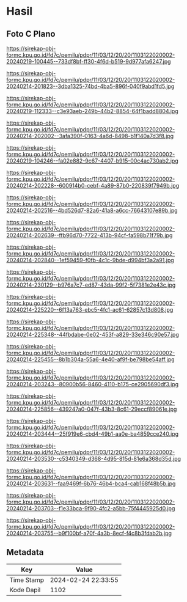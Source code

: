 # Hasil

## Foto C Plano

https://sirekap-obj-formc.kpu.go.id/fd7c/pemilu/pdpr/11/03/12/20/20/1103122020002-20240219-100445--733df8bf-ff30-4f6d-b519-9d977afa6247.jpg

https://sirekap-obj-formc.kpu.go.id/fd7c/pemilu/pdpr/11/03/12/20/20/1103122020002-20240214-201823--3dba1325-74bd-4ba5-896f-040f9abd1fd5.jpg

https://sirekap-obj-formc.kpu.go.id/fd7c/pemilu/pdpr/11/03/12/20/20/1103122020002-20240219-112333--c3e93aeb-249b-44b2-8854-64f1badd8804.jpg

https://sirekap-obj-formc.kpu.go.id/fd7c/pemilu/pdpr/11/03/12/20/20/1103122020002-20240214-202002--3afa390f-0163-4a6d-8498-b1f140a7d3f8.jpg

https://sirekap-obj-formc.kpu.go.id/fd7c/pemilu/pdpr/11/03/12/20/20/1103122020002-20240219-104246--fa02e882-9c67-4407-b915-00c4ac730ab2.jpg

https://sirekap-obj-formc.kpu.go.id/fd7c/pemilu/pdpr/11/03/12/20/20/1103122020002-20240214-202228--600914b0-cebf-4a89-87b0-220839f7949b.jpg

https://sirekap-obj-formc.kpu.go.id/fd7c/pemilu/pdpr/11/03/12/20/20/1103122020002-20240214-202516--4bd526d7-82a6-41a8-a6cc-76643107e89b.jpg

https://sirekap-obj-formc.kpu.go.id/fd7c/pemilu/pdpr/11/03/12/20/20/1103122020002-20240214-202639--ffb96d70-7722-413b-94cf-fa598b71f79b.jpg

https://sirekap-obj-formc.kpu.go.id/fd7c/pemilu/pdpr/11/03/12/20/20/1103122020002-20240214-202840--1ef59459-f0fb-4c1c-9bde-d994bf3a2a91.jpg

https://sirekap-obj-formc.kpu.go.id/fd7c/pemilu/pdpr/11/03/12/20/20/1103122020002-20240214-230129--b976a7c7-ed87-43da-99f2-5f7381e2e43c.jpg

https://sirekap-obj-formc.kpu.go.id/fd7c/pemilu/pdpr/11/03/12/20/20/1103122020002-20240214-225220--6f13a763-ebc5-4fc1-ac61-62857c13d808.jpg

https://sirekap-obj-formc.kpu.go.id/fd7c/pemilu/pdpr/11/03/12/20/20/1103122020002-20240214-225348--44fbdabe-0e02-453f-a829-33e346c90e57.jpg

https://sirekap-obj-formc.kpu.go.id/fd7c/pemilu/pdpr/11/03/12/20/20/1103122020002-20240214-225455--8b1b304a-55a6-4e40-af9f-be798be54aff.jpg

https://sirekap-obj-formc.kpu.go.id/fd7c/pemilu/pdpr/11/03/12/20/20/1103122020002-20240214-203243--80900b56-8460-4110-b175-ce2905690df3.jpg

https://sirekap-obj-formc.kpu.go.id/fd7c/pemilu/pdpr/11/03/12/20/20/1103122020002-20240214-225856--439247a0-047f-43b3-8c61-29eccf89061e.jpg

https://sirekap-obj-formc.kpu.go.id/fd7c/pemilu/pdpr/11/03/12/20/20/1103122020002-20240214-203444--25f919e6-cbd4-49b1-aa0e-ba4859cce240.jpg

https://sirekap-obj-formc.kpu.go.id/fd7c/pemilu/pdpr/11/03/12/20/20/1103122020002-20240214-203530--c5340349-d368-4d95-815d-81e6a368d35d.jpg

https://sirekap-obj-formc.kpu.go.id/fd7c/pemilu/pdpr/11/03/12/20/20/1103122020002-20240214-203631--faa9469f-6b76-46b4-bca4-cab168f48b5b.jpg

https://sirekap-obj-formc.kpu.go.id/fd7c/pemilu/pdpr/11/03/12/20/20/1103122020002-20240214-203703--f1e33bca-9f90-4fc2-a5bb-75f4445925d0.jpg

https://sirekap-obj-formc.kpu.go.id/fd7c/pemilu/pdpr/11/03/12/20/20/1103122020002-20240214-203755--b9f100bf-a70f-4a3b-8ecf-f4c8b3fdab2b.jpg


## Metadata

| Key        | Value               |
| ---------- | ------------------- |
| Time Stamp | 2024-02-24 22:33:55 |
| Kode Dapil | 1102                |



